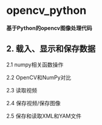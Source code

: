 # opencv_python
**基于Python的opencv图像处理代码**
  
 ## 2. 载入、显示和保存数据  
  
  2.1 numpy相关函数操作  
  
  2.2 OpenCV和NumPy对比
  
  2.3 读取视频
  
  2.4 保存视频/保存图像
  
  2.5 保存和读取XML和YAM文件
